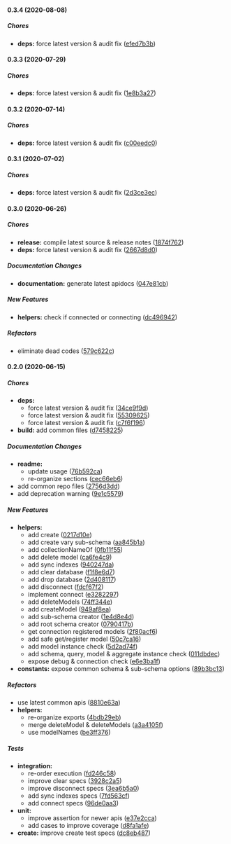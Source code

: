 #### 0.3.4 (2020-08-08)

##### Chores

* **deps:**  force latest version & audit fix ([efed7b3b](https://github.com/lykmapipo/mongoose-connection/commit/efed7b3bc4938739b722fc4981cf88eaef8880c7))

#### 0.3.3 (2020-07-29)

##### Chores

* **deps:**  force latest version & audit fix ([1e8b3a27](https://github.com/lykmapipo/mongoose-connection/commit/1e8b3a27d7c87e20100eff3f24384b29dfe0c280))

#### 0.3.2 (2020-07-14)

##### Chores

* **deps:**  force latest version & audit fix ([c00eedc0](https://github.com/lykmapipo/mongoose-connection/commit/c00eedc01d618ebac89df7fd8703e5880e486156))

#### 0.3.1 (2020-07-02)

##### Chores

* **deps:**  force latest version & audit fix ([2d3ce3ec](https://github.com/lykmapipo/mongoose-connection/commit/2d3ce3ec5b8e77709f934cdde8aca5dc778abc36))

#### 0.3.0 (2020-06-26)

##### Chores

* **release:**  compile latest source & release notes ([1874f762](https://github.com/lykmapipo/mongoose-connection/commit/1874f76264453af42a5dbfa8b9933e6a78516e32))
* **deps:**  force latest version & audit fix ([2667d8d0](https://github.com/lykmapipo/mongoose-connection/commit/2667d8d0e54e0262bde3c4004dbeb7bee191643f))

##### Documentation Changes

* **documentation:**  generate latest apidocs ([047e81cb](https://github.com/lykmapipo/mongoose-connection/commit/047e81cbab852f62351687e71c44766524361a58))

##### New Features

* **helpers:**  check if connected or connecting ([dc496942](https://github.com/lykmapipo/mongoose-connection/commit/dc4969429e62d57c84da6511c6bfb17f057fb5ac))

##### Refactors

*  eliminate dead codes ([579c622c](https://github.com/lykmapipo/mongoose-connection/commit/579c622c0fa97ca97e8d39a50218314294e109cc))

#### 0.2.0 (2020-06-15)

##### Chores

* **deps:**
  *  force latest version & audit fix ([34ce9f9d](https://github.com/lykmapipo/mongoose-connection/commit/34ce9f9df67d639cf1aec8b03280f84621efd0d3))
  *  force latest version & audit fix ([55309625](https://github.com/lykmapipo/mongoose-connection/commit/55309625e73437ef50886894758bd4a5ec9b949f))
  *  force latest version & audit fix ([c7f6f196](https://github.com/lykmapipo/mongoose-connection/commit/c7f6f196141093016269d04f0d6c23e51822ca7f))
* **build:**  add common files ([d7458225](https://github.com/lykmapipo/mongoose-connection/commit/d7458225d3a61c85ff6f5a8b1fb4653550d61b52))

##### Documentation Changes

* **readme:**
  *  update usage ([76b592ca](https://github.com/lykmapipo/mongoose-connection/commit/76b592caea592ee3cd775a40e09f809b5b1d0c18))
  *  re-organize sections ([cec66eb6](https://github.com/lykmapipo/mongoose-connection/commit/cec66eb6ac1c3d8fd03dabae0ccaf73b0d08f95d))
*  add common repo files ([2756d3dd](https://github.com/lykmapipo/mongoose-connection/commit/2756d3dd657310efe104d80c2bb214546618df3e))
*  add deprecation warning ([9e1c5579](https://github.com/lykmapipo/mongoose-connection/commit/9e1c55795e14aff14448f0f63d5dbfddc0795d8a))

##### New Features

* **helpers:**
  *  add create ([0217d10e](https://github.com/lykmapipo/mongoose-connection/commit/0217d10ef3a77f9d94e471075d91aedb6980d841))
  *  add create vary sub-schema ([aa845b1a](https://github.com/lykmapipo/mongoose-connection/commit/aa845b1aa88015b1ecb5921b1e25428c29579abb))
  *  add collectionNameOf ([0fb11f55](https://github.com/lykmapipo/mongoose-connection/commit/0fb11f55cf7275ce34930bfe2d373144824c4672))
  *  add delete model ([ca6fe4c9](https://github.com/lykmapipo/mongoose-connection/commit/ca6fe4c9686f0e5a66fe0823f87a1190035e7173))
  *  add sync indexes ([940247da](https://github.com/lykmapipo/mongoose-connection/commit/940247daabaa9c5cc98a480f761a05a360815a17))
  *  add clear database ([f1f8e6d7](https://github.com/lykmapipo/mongoose-connection/commit/f1f8e6d7cb0a2de02c1f1bdf6b4d11f1e5b7d8f0))
  *  add drop database ([2d408117](https://github.com/lykmapipo/mongoose-connection/commit/2d4081176342b9bb61d58429d427c19d76d771c7))
  *  add disconnect ([fdcf67f2](https://github.com/lykmapipo/mongoose-connection/commit/fdcf67f2cfe04df1bf0ff691bf76f284d800abec))
  *  implement connect ([e3282297](https://github.com/lykmapipo/mongoose-connection/commit/e3282297c5de91fbf0c32afa0a0f72c4dbb7a69b))
  *  add deleteModels ([74ff344e](https://github.com/lykmapipo/mongoose-connection/commit/74ff344e6ada56871bf995e1723232d42521d66f))
  *  add createModel ([949af8ea](https://github.com/lykmapipo/mongoose-connection/commit/949af8ea4e9fd85e2aca77b7b94f936abbd1b027))
  *  add sub-schema creator ([1e4d8e4d](https://github.com/lykmapipo/mongoose-connection/commit/1e4d8e4de2807cf5c53bbe08bb30f9a43a0b8207))
  *  add root schema creator ([0790417b](https://github.com/lykmapipo/mongoose-connection/commit/0790417bcdd7dac9791776c2e278f89d4ab40096))
  *  get connection registered models ([2f80acf6](https://github.com/lykmapipo/mongoose-connection/commit/2f80acf6385d0c905fd1a9a93ab59012e7579f9d))
  *  add safe get/register model ([50c7ca16](https://github.com/lykmapipo/mongoose-connection/commit/50c7ca166f6129777c35c42b1226d0f6fbfd1284))
  *  add model instance check ([5d2ad74f](https://github.com/lykmapipo/mongoose-connection/commit/5d2ad74f944c7465b616defaedac419cd52b1631))
  *  add schema, query, model & aggregate instance check ([011dbdec](https://github.com/lykmapipo/mongoose-connection/commit/011dbdec534e8fb2cb6dce02ffd434da008a3efc))
  *  expose debug & connection check ([e6e3ba1f](https://github.com/lykmapipo/mongoose-connection/commit/e6e3ba1ff1bad26c6fb6c3bd1864b4f8e204b78e))
* **constants:**  expose common schema & sub-schema options ([89b3bc13](https://github.com/lykmapipo/mongoose-connection/commit/89b3bc130cd6ade3e1b3085133251576e601e4e4))

##### Refactors

*  use latest common apis ([8810e63a](https://github.com/lykmapipo/mongoose-connection/commit/8810e63a5d67717d4f78ad3628a7bc67f296de19))
* **helpers:**
  *  re-organize exports ([4bdb29eb](https://github.com/lykmapipo/mongoose-connection/commit/4bdb29eb4ade1838c348fd9084085c428b4fe72c))
  *  merge deleteModel & deleteModels ([a3a4105f](https://github.com/lykmapipo/mongoose-connection/commit/a3a4105f70ba8bf7ed821cb0459fd89093d152ef))
  *  use modelNames ([be3ff376](https://github.com/lykmapipo/mongoose-connection/commit/be3ff376afeeb78a1ec55de2f1d25b421c792697))

##### Tests

* **integration:**
  *  re-order execution ([fd246c58](https://github.com/lykmapipo/mongoose-connection/commit/fd246c58183300112df06cbfd286b2e611069900))
  *  improve clear specs ([3928c2a5](https://github.com/lykmapipo/mongoose-connection/commit/3928c2a53a1b64e590bb112ddedf06cfc2f80ed9))
  *  improve disconnect specs ([3ea6b5a0](https://github.com/lykmapipo/mongoose-connection/commit/3ea6b5a0cafed6e59c85ab984e31c62a24770c7a))
  *  add sync indexes specs ([7fd563cf](https://github.com/lykmapipo/mongoose-connection/commit/7fd563cfe2fe5013ab8713a4f28854d9767d628f))
  *  add connect specs ([96de0aa3](https://github.com/lykmapipo/mongoose-connection/commit/96de0aa3bd278aa8bc71825e93cfabde28bf4d46))
* **unit:**
  *  improve assertion for newer apis ([e37e2cca](https://github.com/lykmapipo/mongoose-connection/commit/e37e2ccabb99b9a9c4ffd2aec2ed61ff46f1bc0d))
  *  add cases to improve coverage ([d8fa1afe](https://github.com/lykmapipo/mongoose-connection/commit/d8fa1afed9ca549891dd726d9eeaf443f10bcc10))
* **create:**  improve create test specs ([dc8eb487](https://github.com/lykmapipo/mongoose-connection/commit/dc8eb4872faca3fafba9a5aec74ea835873efad0))

